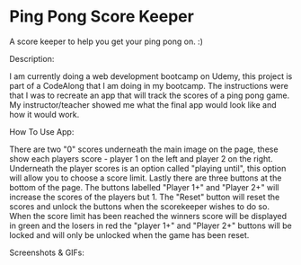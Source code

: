# Ping Pong Score Keeper

A score keeper to help you get your ping pong on. :)

Description:

I am currently doing a web development bootcamp on Udemy, this project is part of a CodeAlong that I am doing in my bootcamp. The instructions were that I was to recreate an app that will track the scores of a ping pong game. My instructor/teacher showed me what the final app would look like and how it would work.

How To Use App:

There are two "0" scores underneath the main image on the page, these show each players score - player 1 on the left and player 2 on the right. Underneath the player scores is an option called "playing until", this option will allow you to choose a score limit. Lastly there are three buttons at the bottom of the page. The buttons labelled "Player 1+" and "Player 2+" will increase the scores of the players but 1. The "Reset" button will reset the scores and unlock the buttons when the scorekeeper wishes to do so. When the score limit has been reached the winners score will be displayed in green and the losers in red the "player 1+" and "Player 2+" buttons will be locked and will only be unlocked when the game has been reset.

Screenshots & GIFs:

